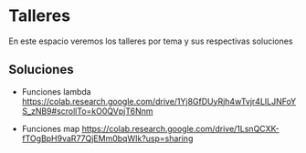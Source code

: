 # Talleres 
En este espacio veremos los talleres por tema y sus respectivas soluciones

## Soluciones
* Funciones lambda https://colab.research.google.com/drive/1Yj8GfDUyRjh4wTvjr4LILJNFoYS_zNB9#scrollTo=kO0QVpjT6Nnm

* Funciones map
https://colab.research.google.com/drive/1LsnQCXK-fTOgBpH9vaR77QjEMm0bqWIk?usp=sharing

